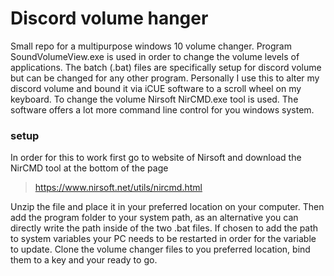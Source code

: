 # Discord volume hanger
Small repo for a multipurpose windows 10 volume changer.
Program SoundVolumeView.exe is used in order to change the volume levels of applications.
The batch (.bat) files are specifically setup for discord volume but can be changed for any other program.
Personally I use this to alter my discord volume and bound it via iCUE software to a scroll wheel on my keyboard.
To change the volume Nirsoft NirCMD.exe tool is used. The software offers a lot more command line control for you windows system.

### setup

In order for this to work first go to website of Nirsoft and download the NirCMD tool at the bottom of the page
> https://www.nirsoft.net/utils/nircmd.html

Unzip the file and place it in your preferred location on your computer.
Then add the program folder to your system path, as an alternative you can directly write the path inside of the two .bat files.
If chosen to add the path to system variables your PC needs to be restarted in order for the variable to update.
Clone the volume changer files to you preferred location, bind them to a key and your ready to go.

